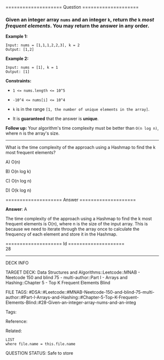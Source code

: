 ==================== Question ====================  

### Given an integer array `nums` and an integer `k`, return _the_ `k` _most frequent elements_. You may return the answer in **any order**.

**Example 1:**

<!-- codeblock-start -->
<pre><code>Input: nums = [1,1,1,2,2,3], k = 2
Output: [1,2]
</code></pre>
<!-- codeblock-end -->

**Example 2:**

<!-- codeblock-start -->
<pre><code>Input: nums = [1], k = 1
Output: [1]
</code></pre>
<!-- codeblock-end -->

**Constraints:**

- `1 <= nums.length <= 10^5`

- `-10^4 <= nums[i] <= 10^4`

- `k` is in the range `[1, the number of unique elements in the array]`.

- It is **guaranteed** that the answer is **unique**.

**Follow up:** Your algorithm's time complexity must be better than `O(n log n)`, where n is the array's size.

---

What is the time complexity of the approach using a Hashmap to find the k most frequent elements?

A) O(n)

B) O(n log k)

C) O(n log n)

D) O(k log n)  

==================== Answer ====================  

**Answer**: A

The time complexity of the approach using a Hashmap to find the k most frequent elements is O(n), where n is the size of the input array. This is because we need to iterate through the array once to calculate the frequency of each element and store it in the Hashmap.

==================== Id ====================  
28

---

DECK INFO

TARGET DECK: Data Structures and Algorithms::Leetcode::MNAB - Neetcode 150 and blind 75 - multi-author::Part I - Arrays and Hashing::Chapter 5 - Top K Frequent Elements Blind

FILE TAGS: #DSA::#Leetcode::#MNAB-Neetcode-150-and-blind-75-multi-author::#Part-I-Arrays-and-Hashing::#Chapter-5-Top-K-Frequent-Elements-Blind::#28-Given-an-integer-array-nums-and-an-integ

Tags:

Reference:

Related:

```dataview
LIST
where file.name = this.file.name
```
QUESTION STATUS: Safe to store
